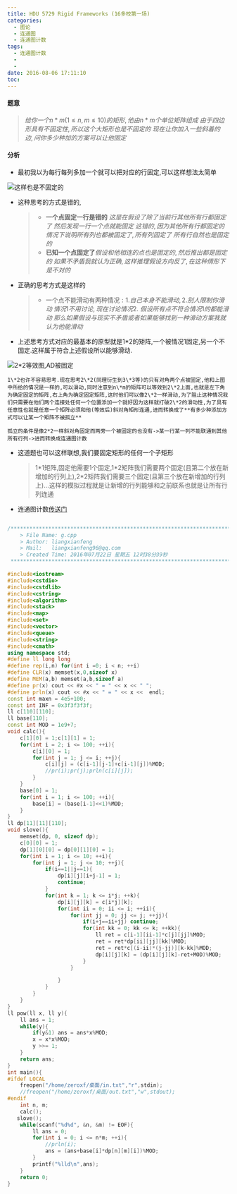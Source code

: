 ```yaml
---
title: HDU 5729 Rigid Frameworks (16多校第一场)
categories:
  - 图论
  - 连通图
  - 连通图计数
tags:
  - 连通图计数
  - 
  - 
date: 2016-08-06 17:11:10
toc: 
---
```


#### 题意
> $给你一个n*m(1\leq n,m \leq 10)的矩形,他由n*m个单位矩阵组成$
> $由于四边形具有不固定性,所以这个大矩形也是不固定的$
> $现在让你加入一些斜着的边,问你多少种加的方案可以让他固定$
<!-- more -->

#### 分析
-	最初我以为每行每列多加一个就可以把对应的行固定,可以这样想法太简单

![这样也是不固定的](/img/hdu5729a.jpg)

-	这种思考的方式是错的,
	> - **一个点固定一行是错的**
	> $这是在假设了除了当前行其他所有行都固定了$
	> $然后发现一行一个点就能固定$
	> $这错的,因为其他所有行都固定的情况下说明所有列也都被固定了,所有列固定了$
	> $所有行自然也是固定的$
	> - **已知一个点固定了**$假设和他相连的点也是固定的,然后推出都是固定的$
	> $如果不矛盾我就认为正确,这样推理假设方向反了,在这种情形下是不对的$
-	正确的思考方式是这样的
	> -	一个点不能滑动有两种情况$:1.自己本身不能滑动,2.别人限制你滑动$
	> $情况1不用讨论,现在讨论情况2.$
	> $假设所有点不符合情况1的都能滑动$
	> $那么如果假设与现实不矛盾或者如果能够找到一种滑动方案我就认为他能滑动$
-	上述思考方式对应的最基本的原型就是1\*2的矩阵,一个被情况1固定,另一个不固定.这样属于符合上述假设所以能够滑动.
	
   ![2*2等效图,AD被固定](/img/hdu5729b.jpg)
    
    1\*2也许不容易思考.现在思考2\*2(同理衍生到3\*3等)的只有对角两个点被固定,他和上图中所给的情况是一样的,可以滑动,同时注意到n\*m的矩阵可以等效到2\*2上面,也就是左下角为确定固定的矩阵,右上角为确定固定矩阵,这时他们可以像2\*2一样滑动,为了阻止这种情况我们只需要在他们两个连接处任何一个位置添加一个就好因为这样就打破2\*2的滑动性,为了具有任意性也就是任意一个矩阵必须和他(等效后)斜对角矩形连通,进而转换成了**有多少种添加方式可以让某一个矩阵不被孤立**
    
    孤立的条件是像2*2一样斜对角固定而两旁一个被固定的也没有->某一行某一列不能联通到其他所有行列->进而转换成连通图计数
        
-	这道题也可以这样联想,我们要固定矩形的任何一个子矩形
	>1\*1矩阵,固定他需要1个固定,1\*2矩阵我们需要两个固定(且第二个放在新增加的行列上),2\*2矩阵我们需要三个固定(且第三个放在新增加的行列上)...这样的模拟过程就是让新增的行列能够和之前联系也就是让所有行列连通

-	连通图计数[传送门](http://blog.csdn.net/sdj222555/article/details/12453629)

```cpp

/*************************************************************************
    > File Name: g.cpp
    > Author: liangxianfeng
    > Mail:   liangxianfeng96@qq.com
    > Created Time: 2016年07月22日 星期五 12时38分39秒
 ************************************************************************/

#include<iostream>
#include<cstdio>
#include<cstdlib>
#include<cstring>
#include<algorithm>
#include<stack>
#include<map>
#include<set>
#include<vector>
#include<queue>
#include<string>
#include<cmath>
using namespace std;
#define ll long long
#define rep(i,n) for(int i =0; i < n; ++i)
#define CLR(x) memset(x,0,sizeof x)
#define MEM(a,b) memset(a,b,sizeof a)
#define pr(x) cout << #x << " = " << x << " ";
#define prln(x) cout << #x << " = " << x <<  endl; 
const int maxn = 4e5+100;
const int INF = 0x3f3f3f3f;
ll c[110][110];
ll base[110];
const int MOD = 1e9+7;
void calc(){
    c[1][0] = 1;c[1][1] = 1;
    for(int i = 2; i <= 100; ++i){
        c[i][0] = 1;
        for(int j = 1; j <= i; ++j){
            c[i][j] = (c[i-1][j-1]+c[i-1][j])%MOD;
            //pr(i);pr(j);prln(c[i][j]);
        }
    }
    base[0] = 1;
    for(int i = 1; i <= 100; ++i){
        base[i] = (base[i-1]<<1)%MOD;
    }
}
ll dp[11][11][110];
void slove(){
    memset(dp, 0, sizeof dp);
    c[0][0] = 1;
    dp[1][0][0] = dp[0][1][0] = 1;
    for(int i = 1; i <= 10; ++i){
        for(int j = 1; j <= 10; ++j){
            if(i==1||j==1){
                dp[i][j][i+j-1] = 1;
                continue;
            }
            for(int k = 1; k <= i*j; ++k){
                dp[i][j][k] = c[i*j][k];
                for(int ii = 0; ii <= i; ++ii){
                    for(int jj = 0; jj <= j; ++jj){
                        if(i+j==ii+jj) continue;
                        for(int kk = 0; kk <= k; ++kk){
                            ll ret = c[i-1][ii-1]*c[j][jj]%MOD;
                            ret = ret*dp[ii][jj][kk]%MOD;
                            ret = ret*c[(i-ii)*(j-jj)][k-kk]%MOD;
                            dp[i][j][k] = (dp[i][j][k]-ret+MOD)%MOD;
                        }
                    }

                }
            }
        }
    }
}
ll pow(ll x, ll y){
    ll ans = 1;
    while(y){
        if(y&1) ans = ans*x%MOD;
        x = x*x%MOD;
        y >>= 1;
    }
    return ans;
}
int main(){
#ifdef LOCAL
	freopen("/home/zeroxf/桌面/in.txt","r",stdin);
	//freopen("/home/zeroxf/桌面/out.txt","w",stdout);
#endif
    int n, m;
    calc();
   slove();
    while(scanf("%d%d", &n, &m) != EOF){
        ll ans = 0;
        for(int i = 0; i <= n*m; ++i){
            //prln(i);
            ans = (ans+base[i]*dp[n][m][i])%MOD;
        }
        printf("%lld\n",ans);
    }
	return 0;
}
```

